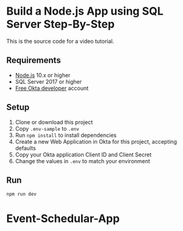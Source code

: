 # Build a Node.js App using SQL Server Step-By-Step

This is the source code for a video tutorial. 

## Requirements

* [Node.js](https://nodejs.org) 10.x or higher
* SQL Server 2017 or higher
* [Free Okta developer](https://developer.okta.com) account

## Setup

1. Clone or download this project
1. Copy `.env-sample` to `.env`
1. Run `npm install` to install dependencies
1. Create a new Web Application in Okta for this project, accepting defaults
1. Copy your Okta application Client ID and Client Secret
1. Change the values in `.env` to match your environment

## Run

```sh
npm run dev
```
# Event-Schedular-App
